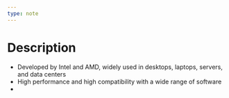 ```yaml
---
type: note
---
```

# Description
- Developed by Intel and AMD, widely used in desktops, laptops, servers, and data centers
- High performance and high compatibility with a wide range of software
- 